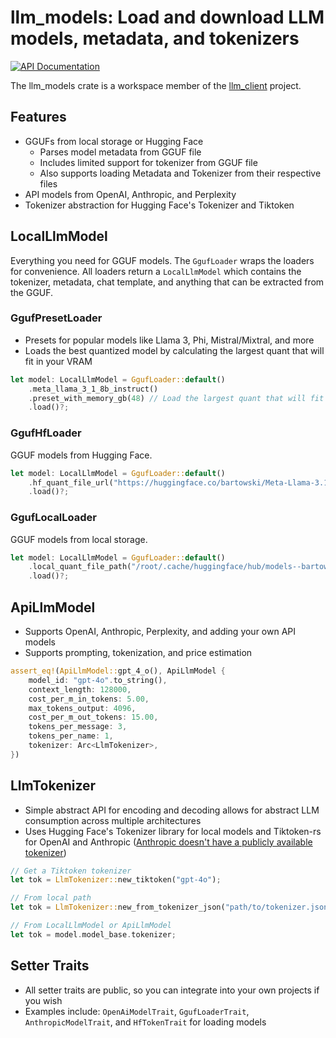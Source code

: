 <!-- cargo-rdme start -->

# llm_models: Load and download LLM models, metadata, and tokenizers

[![API Documentation](https://docs.rs/llm_models/badge.svg)](https://docs.rs/llm_models)

The llm_models crate is a workspace member of the [llm_client](https://github.com/ShelbyJenkins/llm_client) project.

## Features

* GGUFs from local storage or Hugging Face
    * Parses model metadata from GGUF file
    * Includes limited support for tokenizer from GGUF file
    * Also supports loading Metadata and Tokenizer from their respective files
* API models from OpenAI, Anthropic, and Perplexity
* Tokenizer abstraction for Hugging Face's Tokenizer and Tiktoken

## LocalLlmModel

Everything you need for GGUF models. The `GgufLoader` wraps the loaders for convenience.
All loaders return a `LocalLlmModel` which contains the tokenizer, metadata, chat template,
and anything that can be extracted from the GGUF.

### GgufPresetLoader

* Presets for popular models like Llama 3, Phi, Mistral/Mixtral, and more
* Loads the best quantized model by calculating the largest quant that will fit in your VRAM

```rust
let model: LocalLlmModel = GgufLoader::default()
    .meta_llama_3_1_8b_instruct()
    .preset_with_memory_gb(48) // Load the largest quant that will fit in your vram
    .load()?;
```

### GgufHfLoader

GGUF models from Hugging Face.

```rust
let model: LocalLlmModel = GgufLoader::default()
    .hf_quant_file_url("https://huggingface.co/bartowski/Meta-Llama-3.1-8B-Instruct-GGUF/blob/main/Meta-Llama-3.1-8B-Instruct-Q8_0.gguf")
    .load()?;
```

### GgufLocalLoader

GGUF models from local storage.

```rust
let model: LocalLlmModel = GgufLoader::default()
    .local_quant_file_path("/root/.cache/huggingface/hub/models--bartowski--Meta-Llama-3.1-8B-Instruct-GGUF/blobs/9da71c45c90a821809821244d4971e5e5dfad7eb091f0b8ff0546392393b6283")
    .load()?;
```

## ApiLlmModel

* Supports OpenAI, Anthropic, Perplexity, and adding your own API models
* Supports prompting, tokenization, and price estimation

```rust
assert_eq!(ApiLlmModel::gpt_4_o(), ApiLlmModel {
    model_id: "gpt-4o".to_string(),
    context_length: 128000,
    cost_per_m_in_tokens: 5.00,
    max_tokens_output: 4096,
    cost_per_m_out_tokens: 15.00,
    tokens_per_message: 3,
    tokens_per_name: 1,
    tokenizer: Arc<LlmTokenizer>,
})
```

## LlmTokenizer

* Simple abstract API for encoding and decoding allows for abstract LLM consumption across multiple architectures
* Uses Hugging Face's Tokenizer library for local models and Tiktoken-rs for OpenAI and Anthropic
  ([Anthropic doesn't have a publicly available tokenizer](https://github.com/javirandor/anthropic-tokenizer))

```rust
// Get a Tiktoken tokenizer
let tok = LlmTokenizer::new_tiktoken("gpt-4o");

// From local path
let tok = LlmTokenizer::new_from_tokenizer_json("path/to/tokenizer.json");

// From LocalLlmModel or ApiLlmModel
let tok = model.model_base.tokenizer;
```

## Setter Traits

* All setter traits are public, so you can integrate into your own projects if you wish
* Examples include: `OpenAiModelTrait`, `GgufLoaderTrait`, `AnthropicModelTrait`, and `HfTokenTrait` for loading models

<!-- cargo-rdme end -->
